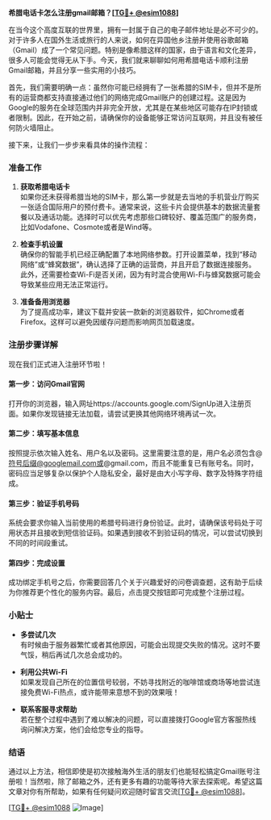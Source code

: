 **希腊电话卡怎么注册gmail邮箱？[[TG💪+ @esim1088](https://t.me/s/esim1088)]**

在当今这个高度互联的世界里，拥有一封属于自己的电子邮件地址是必不可少的。对于许多人在国外生活或旅行的人来说，如何在异国他乡注册并使用谷歌邮箱（Gmail）成了一个常见问题。特别是像希腊这样的国家，由于语言和文化差异，很多人可能会觉得无从下手。今天，我们就来聊聊如何用希腊电话卡顺利注册Gmail邮箱，并且分享一些实用的小技巧。

首先，我们需要明确一点：虽然你可能已经拥有了一张希腊的SIM卡，但并不是所有的运营商都支持直接通过他们的网络完成Gmail账户的创建过程。这是因为Google的服务在全球范围内并非完全开放，尤其是在某些地区可能存在IP封锁或者限制。因此，在开始之前，请确保你的设备能够正常访问互联网，并且没有被任何防火墙阻止。

接下来，让我们一步步来看具体的操作流程：

### 准备工作

1. **获取希腊电话卡**  
   如果你还未获得希腊当地的SIM卡，那么第一步就是去当地的手机营业厅购买一张适合国际用户的预付费卡。通常来说，这些卡片会提供基本的数据流量套餐以及通话功能。选择时可以优先考虑那些口碑较好、覆盖范围广的服务商，比如Vodafone、Cosmote或者是Wind等。

2. **检查手机设置**  
   确保你的智能手机已经正确配置了本地网络参数。打开设置菜单，找到“移动网络”或“蜂窝数据”，确认选择了正确的运营商，并且开启了数据连接服务。此外，还需要检查Wi-Fi是否关闭，因为有时混合使用Wi-Fi与蜂窝数据可能会导致某些应用无法正常运行。

3. **准备备用浏览器**  
   为了提高成功率，建议下载并安装一款新的浏览器软件，如Chrome或者Firefox。这样可以避免因缓存问题而影响网页加载速度。

### 注册步骤详解

现在我们正式进入注册环节啦！

#### 第一步：访问Gmail官网
打开你的浏览器，输入网址https://accounts.google.com/SignUp进入注册页面。如果你发现链接无法加载，请尝试更换其他网络环境再试一次。

#### 第二步：填写基本信息
按照提示依次输入姓名、用户名以及密码。这里需要注意的是，用户名必须包含@符号后缀@googlemail.com或@gmail.com，而且不能重复已有账号名。同时，密码应当足够复杂以保护个人隐私安全，最好是由大小写字母、数字及特殊字符组成。

#### 第三步：验证手机号码
系统会要求你输入当前使用的希腊号码进行身份验证。此时，请确保该号码处于可用状态并且接收到短信验证码。如果遇到接收不到验证码的情况，可以尝试切换到不同的时间段重试。

#### 第四步：完成设置
成功绑定手机号之后，你需要回答几个关于兴趣爱好的问卷调查题，这有助于后续为你推荐更个性化的服务内容。最后，点击提交按钮即可完成整个注册过程。

### 小贴士

- **多尝试几次**  
  有时候由于服务器繁忙或者其他原因，可能会出现提交失败的情况。这时不要气馁，稍后再试几次总会成功的。

- **利用公共Wi-Fi**  
  如果发现自己所在的位置信号较弱，不妨寻找附近的咖啡馆或商场等地尝试连接免费Wi-Fi热点，或许能带来意想不到的效果哦！

- **联系客服寻求帮助**  
  若在整个过程中遇到了难以解决的问题，可以直接拨打Google官方客服热线询问解决方案，他们会给您专业的指导。

### 结语

通过以上方法，相信即使是初次接触海外生活的朋友们也能轻松搞定Gmail账号注册啦！当然啦，除了邮箱之外，还有更多有趣的功能等待大家去探索呢。希望这篇文章对你有所帮助，如果有任何疑问欢迎随时留言交流[[TG💪+ @esim1088](https://t.me/s/esim1088)]。

[[TG💪+ @esim1088](https://t.me/s/esim1088) ![Image](https://i.postimg.cc/4NQfJmqS/Snipaste-2025-05-13-00-14-12.png)]